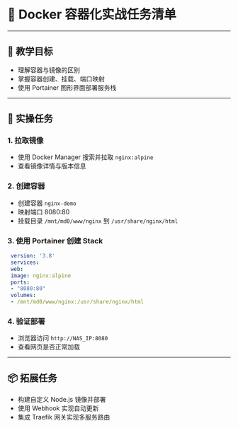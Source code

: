 # 🐳 Docker 容器化实战任务清单

---

## 🎯 教学目标

- 理解容器与镜像的区别
- 掌握容器创建、挂载、端口映射
- 使用 Portainer 图形界面部署服务栈

---

## 🧪 实操任务

### 1. 拉取镜像

- 使用 Docker Manager 搜索并拉取 `nginx:alpine`
- 查看镜像详情与版本信息

### 2. 创建容器

- 创建容器 `nginx-demo`
- 映射端口 8080:80
- 挂载目录 `/mnt/md0/www/nginx` 到 `/usr/share/nginx/html`

### 3. 使用 Portainer 创建 Stack

```yaml
 version: '3.8'
 services:
 web:
 image: nginx:alpine
 ports:
 - "8080:80"
 volumes:
 - /mnt/md0/www/nginx:/usr/share/nginx/html
```

### 4. 验证部署

- 浏览器访问 `http://NAS_IP:8080`
- 查看网页是否正常加载

---

## 📦 拓展任务

- 构建自定义 Node.js 镜像并部署
- 使用 Webhook 实现自动更新
- 集成 Traefik 网关实现多服务路由
